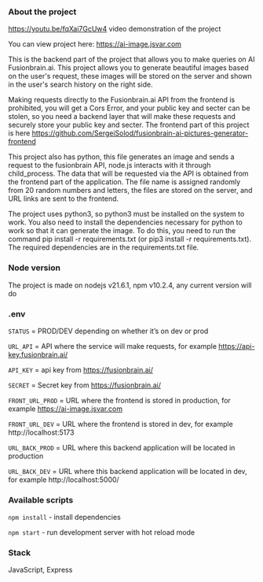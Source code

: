 ### About the project

https://youtu.be/fqXai7GcUw4 video demonstration of the project

You can view project here: https://ai-image.jsvar.com

This is the backend part of the project that allows you to make queries on AI Fusionbrain.ai. This project allows you to generate beautiful images based on the user's request, these images will be stored on the server and shown in the user's search history on the right side. 

Making requests directly to the Fusionbrain.ai API from the frontend is prohibited, you will get a Cors Error, and your public key and secter can be stolen, so you need a backend layer that will make these requests and securely store your public key and secter. The frontend part of this project is here https://github.com/SergeiSolod/fusionbrain-ai-pictures-generator-frontend

This project also has python, this file generates an image and sends a request to the fusionbrain API, node.js interacts with it through child_process. The data that will be requested via the API is obtained from the frontend part of the application. The file name is assigned randomly from 20 random numbers and letters, the files are stored on the server, and URL links are sent to the frontend.

The project uses python3, so python3 must be installed on the system to work. You also need to install the dependencies necessary for python to work so that it can generate the image. To do this, you need to run the command pip install -r requirements.txt (or pip3 install -r requirements.txt). The required dependencies are in the requirements.txt file.

### Node version

The project is made on nodejs v21.6.1, npm v10.2.4, any current version will do

### .env

`STATUS` = PROD/DEV depending on whether it’s on dev or prod

`URL_API` = API where the service will make requests, for example https://api-key.fusionbrain.ai/

`API_KEY` = api key from https://fusionbrain.ai/

`SECRET` = Secret key from https://fusionbrain.ai/

`FRONT_URL_PROD` = URL where the frontend is stored in production, for example https://ai-image.jsvar.com

`FRONT_URL_DEV` = URL where the frontend is stored in dev, for example http://localhost:5173

`URL_BACK_PROD` = URL where this backend application will be located in production

`URL_BACK_DEV` = URL where this backend application will be located in dev, for example http://localhost:5000/

### Available scripts

`npm install` - install dependencies

`npm start` - run development server with hot reload mode

### Stack

JavaScript, Express
